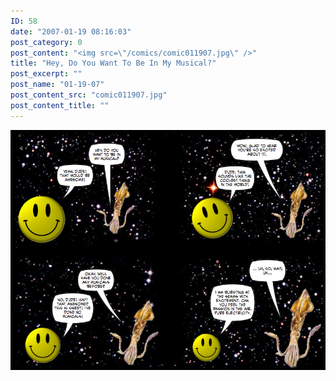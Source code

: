 ```yaml
---
ID: 58
date: "2007-01-19 08:16:03"
post_category: 0
post_content: "<img src=\"/comics/comic011907.jpg\" />"
title: "Hey, Do You Want To Be In My Musical?"
post_excerpt: ""
post_name: "01-19-07"
post_content_src: "comic011907.jpg"
post_content_title: ""
---
```



[![](/comics-hi-res/comic011907.jpg)](/comics-hi-res/comic011907.jpg)
